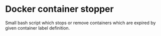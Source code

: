 # Docker container stopper
Small bash script which stops or remove containers which are expired by given container label definition.
